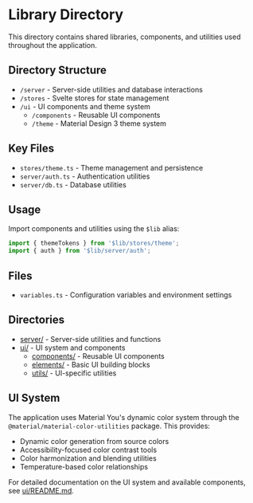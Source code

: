 # Library Directory

This directory contains shared libraries, components, and utilities used throughout the application.

## Directory Structure

- `/server` - Server-side utilities and database interactions
- `/stores` - Svelte stores for state management
- `/ui` - UI components and theme system
  - `/components` - Reusable UI components
  - `/theme` - Material Design 3 theme system

## Key Files

- `stores/theme.ts` - Theme management and persistence
- `server/auth.ts` - Authentication utilities
- `server/db.ts` - Database utilities

## Usage

Import components and utilities using the `$lib` alias:

```typescript
import { themeTokens } from '$lib/stores/theme';
import { auth } from '$lib/server/auth';
```

## Files
- `variables.ts` - Configuration variables and environment settings

## Directories
- [server/](server/README.md) - Server-side utilities and functions
- [ui/](ui/README.md) - UI system and components
  - [components/](ui/components/README.md) - Reusable UI components
  - [elements/](ui/elements/README.md) - Basic UI building blocks
  - [utils/](ui/utils/README.md) - UI-specific utilities

## UI System

The application uses Material You's dynamic color system through the `@material/material-color-utilities` package. This provides:

- Dynamic color generation from source colors
- Accessibility-focused color contrast tools
- Color harmonization and blending utilities
- Temperature-based color relationships

For detailed documentation on the UI system and available components, see [ui/README.md](ui/README.md). 
